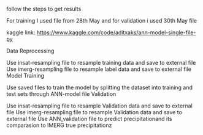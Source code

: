 follow the steps to get results

For training I used file from 28th May and for validation i used 30th May file

kaggle link: https://www.kaggle.com/code/aditxaks/ann-model-single-file-py

Data Reprocessing

Use insat-resampling file to resample training data and save to external file
Use imerg-resampling file to resample label data and save to external file
Model Training

Use saved files to train the model by splitting the dataset into training and test sets through ANN-model file
Validation

Use insat-resampling file to resample Validation data and save to external file
Use imerg-resampling file to resample Validation data and save to external file
Use  ANN_validation file to predict precipitationand its comparasion to IMERG true precipitationz
